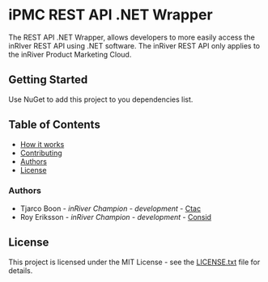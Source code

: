 ﻿# iPMC REST API .NET Wrapper

The REST API .NET Wrapper, allows developers to more easily access the inRIver REST API using .NET software. The inRiver REST API only applies to the inRiver Product Marketing Cloud.

## Getting Started
Use NuGet to add this project to you dependencies list.

## Table of Contents

- [How it works](inRiverCommunity.Connectivity.iPMC/Docs/README.md)
- [Contributing](inRiverCommunity.Connectivity.iPMC/docs/CONTRIBUTING.md)
- [Authors](#Authors)
- [License](#license)

### Authors

* Tjarco Boon - *inRiver Champion* - *development* - [Ctac](https://www.ctac.nl)
* Roy Eriksson - *inRiver Champion* - *development* - [Consid](https://consid.se/)

## License

This project is licensed under the MIT License - see the [LICENSE.txt](inRiverCommunity.Connectivity.iPMC/docs/LICENSE.txt) file for details.